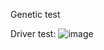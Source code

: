 Genetic test




Driver test:
![image](https://user-images.githubusercontent.com/82044329/221456233-e659d07c-041b-497e-93b1-9cc312bc1e56.png)
